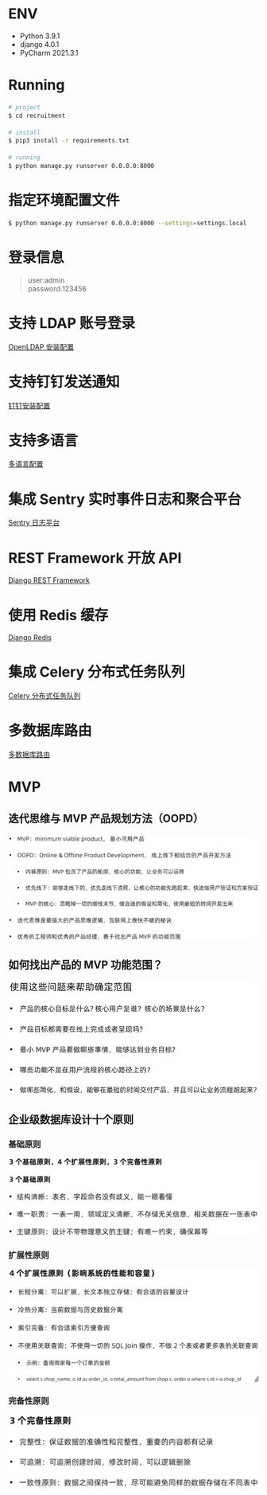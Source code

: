# ENV
- Python 3.9.1
- django 4.0.1
- PyCharm 2021.3.1

# Running
```bash
# project
$ cd recruitment

# install
$ pip3 install -r requirements.txt

# running
$ python manage.py runserver 0.0.0.0:8000
```

# 指定环境配置文件
```bash
$ python manage.py runserver 0.0.0.0:8000 --settings=settings.local
```

# 登录信息
> user:admin  
> password:123456

# 支持 LDAP 账号登录
[OpenLDAP 安装配置](docs/openldap.md)

# 支持钉钉发送通知
[钉钉安装配置](docs/dingtalk.md)

# 支持多语言
[多语言配置](docs/multi_language.md)

# 集成 Sentry 实时事件日志和聚合平台
[Sentry 日志平台](docs/sentry.md)

# REST Framework 开放 API
[Django REST Framework](docs/rest_framework.md)

# 使用 Redis 缓存
[Django Redis](docs/redis.md)

# 集成 Celery 分布式任务队列
[Celery 分布式任务队列](docs/celery.md)

# 多数据库路由
[多数据库路由](docs/multi_db_routers.md)

# MVP
## 迭代思维与 MVP 产品规划方法（OOPD）
![](.README_images/767b46e4.png)

## 如何找出产品的 MVP 功能范围？
![](.README_images/dc35875d.png)

## 企业级数据库设计十个原则
### 基础原则
![](.README_images/9212abf8.png)

### 扩展性原则
![](.README_images/6e3112ec.png)

### 完备性原则
![](.README_images/ba7fb251.png)

